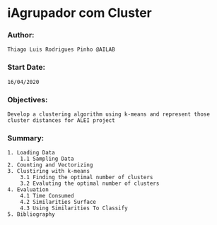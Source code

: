 # iAgrupador com Cluster
### Author:
    Thiago Luis Rodrigues Pinho @AILAB 
### Start Date:
    16/04/2020
### Objectives:
    Develop a clustering algorithm using k-means and represent those cluster distances for ALEI project
### Summary:
    1. Loading Data
        1.1 Sampling Data
    2. Counting and Vectorizing
    3. Clustiring with k-means
        3.1 Finding the optimal number of clusters
        3.2 Evaluting the optimal number of clusters
    4. Evaluation
        4.1 Time Consumed
        4.2 Similarities Surface
        4.3 Using Similarities To Classify
    5. Bibliography